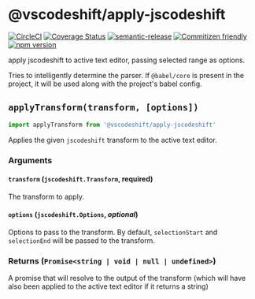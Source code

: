 # @vscodeshift/apply-jscodeshift

[![CircleCI](https://circleci.com/gh/vscodeshift/apply-jscodeshift.svg?style=svg)](https://circleci.com/gh/vscodeshift/apply-jscodeshift)
[![Coverage Status](https://codecov.io/gh/vscodeshift/apply-jscodeshift/branch/master/graph/badge.svg)](https://codecov.io/gh/vscodeshift/apply-jscodeshift)
[![semantic-release](https://img.shields.io/badge/%20%20%F0%9F%93%A6%F0%9F%9A%80-semantic--release-e10079.svg)](https://github.com/semantic-release/semantic-release)
[![Commitizen friendly](https://img.shields.io/badge/commitizen-friendly-brightgreen.svg)](http://commitizen.github.io/cz-cli/)
[![npm version](https://badge.fury.io/js/%40vscodeshift%2Fapply-jscodeshift.svg)](https://badge.fury.io/js/%40vscodeshift%2Fapply-jscodeshift)

apply jscodeshift to active text editor, passing selected range as options.

Tries to intelligently determine the parser. If `@babel/core` is present in the project,
it will be used along with the project's babel config.

## `applyTransform(transform, [options])`

```ts
import applyTransform from '@vscodeshift/apply-jscodeshift'
```

Applies the given `jscodeshift` transform to the active text editor.

### Arguments

#### `transform` (`jscodeshift.Transform`, **required**)

The transform to apply.

#### `options` (`jscodeshift.Options`, _optional_)

Options to pass to the transform. By default, `selectionStart`
and `selectionEnd` will be passed to the transform.

### Returns (`Promise<string | void | null | undefined>`)

A promise that will resolve to the output of the transform
(which will have also been applied to the active text editor
if it returns a string)
